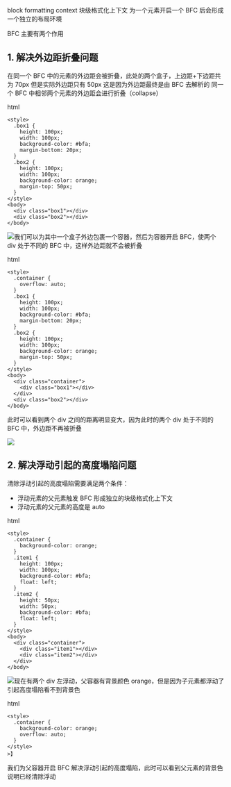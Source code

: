 block formatting context 块级格式化上下文 为一个元素开启一个 BFC 后会形成一个独立的布局环境

BFC 主要有两个作用

## 1. 解决外边距折叠问题[​](https://richard-docs.netlify.app/notes/css/n-002#_1-%E8%A7%A3%E5%86%B3%E5%A4%96%E8%BE%B9%E8%B7%9D%E6%8A%98%E5%8F%A0%E9%97%AE%E9%A2%98)

在同一个 BFC 中的元素的外边距会被折叠，此处的两个盒子，上边距+下边距共为 70px 但是实际外边距只有 50px 这是因为外边距最终是由 BFC 去解析的 同一个 BFC 中相邻两个元素的外边距会进行折叠（collapse）

html

```
<style>
  .box1 {
    height: 100px;
    width: 100px;
    background-color: #bfa;
    margin-bottom: 20px;
  }
  .box2 {
    height: 100px;
    width: 100px;
    background-color: orange;
    margin-top: 50px;
  }
</style>
<body>
  <div class="box1"></div>
  <div class="box2"></div>
</body>
```



![](https://img-blog.csdnimg.cn/220491952c87443b8781b5d7841cc6d4.png)我们可以为其中一个盒子外边包裹一个容器，然后为容器开启 BFC，使两个 div 处于不同的 BFC 中，这样外边距就不会被折叠

html

```
<style>
  .container {
    overflow: auto;
  }
  .box1 {
    height: 100px;
    width: 100px;
    background-color: #bfa;
    margin-bottom: 20px;
  }
  .box2 {
    height: 100px;
    width: 100px;
    background-color: orange;
    margin-top: 50px;
  }
</style>
<body>
  <div class="container">
    <div class="box1"></div>
  </div>
  <div class="box2"></div>
</body>
```



此时可以看到两个 div 之间的距离明显变大，因为此时的两个 div 处于不同的 BFC 中，外边距不再被折叠

![](https://img-blog.csdnimg.cn/802f778f50264d6f853c60d82e5382d1.png)

## 2. 解决浮动引起的高度塌陷问题[​](https://richard-docs.netlify.app/notes/css/n-002#_2-%E8%A7%A3%E5%86%B3%E6%B5%AE%E5%8A%A8%E5%BC%95%E8%B5%B7%E7%9A%84%E9%AB%98%E5%BA%A6%E5%A1%8C%E9%99%B7%E9%97%AE%E9%A2%98)

清除浮动引起的高度塌陷需要满足两个条件：

- 浮动元素的父元素触发 BFC 形成独立的块级格式化上下文
- 浮动元素的父元素的高度是 auto

html

```
<style>
  .container {
    background-color: orange;
  }
  .item1 {
    height: 100px;
    width: 100px;
    background-color: #bfa;
    float: left;
  }
  .item2 {
    height: 50px;
    width: 50px;
    background-color: #bfa;
    float: left;
  }
</style>
<body>
  <div class="container">
    <div class="item1"></div>
    <div class="item2"></div>
  </div>
</body>
```



![](https://img-blog.csdnimg.cn/c271d2da33cd41b0999ef07ab36e1bf6.png)现在有两个 div 左浮动，父容器有背景颜色 orange，但是因为子元素都浮动了引起高度塌陷看不到背景色

html

```
<style>
  .container {
    background-color: orange;
    overflow: auto;
  }
</style>
>】
```



我们为父容器开启 BFC 解决浮动引起的高度塌陷，此时可以看到父元素的背景色 说明已经清除浮动